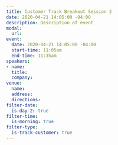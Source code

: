 ```yaml
---
title: Customer Track Breakout Session 2
date: 2020-04-21 14:05:00 -04:00
description: Description of event
modal:
  url: 
event:
  date: 2020-04-21 14:05:00 -04:00
  start-time: 11:05am
  end-time: 11:35am
speakers:
- name: 
  title: 
  company: 
venue:
  name: 
  address: 
  directions: 
filter-date:
  is-day-2: true
filter-time:
  is-morning: true
filter-type:
  is-track-customer: true
---
```


